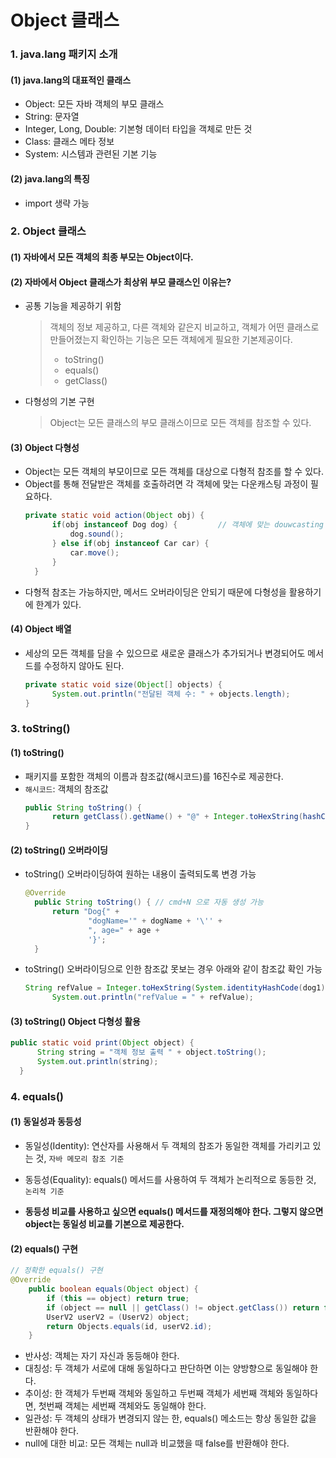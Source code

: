 # Object 클래스

### 1. java.lang 패키지 소개
#### (1) java.lang의 대표적인 클래스
- Object: 모든 자바 객체의 부모 클래스
- String: 문자열
- Integer, Long, Double: 기본형 데이터 타입을 객체로 만든 것
- Class: 클래스 메타 정보
- System: 시스템과 관련된 기본 기능

#### (2) java.lang의 특징
- import 생략 가능

### 2. Object 클래스
#### (1) 자바에서 모든 객체의 최종 부모는 Object이다.

#### (2) 자바에서 Object 클래스가 최상위 부모 클래스인 이유는?
- 공통 기능을 제공하기 위함
  > 객체의 정보 제공하고, 다른 객체와 같은지 비교하고, 객체가 어떤 클래스로 만들어졌는지 확인하는 기능은 모든 객체에게 필요한 기본제공이다.
  > - toString()
  > - equals()
  > - getClass()
- 다형성의 기본 구현
  > Object는 모든 클래스의 부모 클래스이므로 모든 객체를 참조할 수 있다.

#### (3) Object 다형성
- Object는 모든 객체의 부모이므로 모든 객체를 대상으로 다형적 참조를 할 수 있다.
- Object를 통해 전달받은 객체를 호출하려면 각 객체에 맞는 다운캐스팅 과정이 필요하다.
  ```java
  private static void action(Object obj) {
        if(obj instanceof Dog dog) {         // 객체에 맞는 douwcasting 후 함수 호출
            dog.sound();
        } else if(obj instanceof Car car) {
            car.move();
        }
    }
  ```
- 다형적 참조는 가능하지만, 메서드 오버라이딩은 안되기 때문에 다형성을 활용하기에 한계가 있다.

#### (4) Object 배열
- 세상의 모든 객체를 담을 수 있으므로 새로운 클래스가 추가되거나 변경되어도 메서드를 수정하지 않아도 된다.
  ```java
  private static void size(Object[] objects) {
        System.out.println("전달된 객체 수: " + objects.length);
  }
  ```

### 3. toString()
#### (1) toString()
- 패키지를 포함한 객체의 이름과 참조값(해시코드)를 16진수로 제공한다.
- `해시코드`: 객체의 참조값
  ```java
  public String toString() {
        return getClass().getName() + "@" + Integer.toHexString(hashCode());
  }
  ```
#### (2) toString() 오버라이딩
- toString() 오버라이딩하여 원하는 내용이 출력되도록 변경 가능
  ```java
  @Override
    public String toString() { // cmd+N 으로 자동 생성 가능
        return "Dog{" +
                "dogName='" + dogName + '\'' +
                ", age=" + age +
                '}';
    }
  ```
- toString() 오버라이딩으로 인한 참조값 못보는 경우 아래와 같이 참조값 확인 가능
  ```java
  String refValue = Integer.toHexString(System.identityHashCode(dog1));
        System.out.println("refValue = " + refValue);
  ```
#### (3) toString() Object 다형성 활용
  ```java
  public static void print(Object object) {
        String string = "객체 정보 출력 " + object.toString();
        System.out.println(string);
    }
  ```

### 4. equals()
#### (1) 동일성과 동등성
- 동일성(Identity): 연산자를 사용해서 두 객체의 참조가 동일한 객체를 가리키고 있는 것, `자바 메모리 참조 기준`
- 동등성(Equality): equals() 메서드를 사용하여 두 객체가 논리적으로 동등한 것, `논리적 기준`

- **동등성 비교를 사용하고 싶으면 equals() 메서드를 재정의해야 한다. 그렇지 않으면 object는 동일성 비교를 기본으로 제공한다.**

#### (2) equals() 구현
```java
// 정확한 equals() 구현
@Override
    public boolean equals(Object object) {
        if (this == object) return true;
        if (object == null || getClass() != object.getClass()) return false;
        UserV2 userV2 = (UserV2) object;
        return Objects.equals(id, userV2.id);
    }
```
- 반사성: 객체는 자기 자신과 동등해야 한다.
- 대칭성: 두 객체가 서로에 대해 동일하다고 판단하면 이는 양방향으로 동일해야 한다.
- 추이성: 한 객체가 두번째 객체와 동일하고 두번째 객체가 세번째 객체와 동일하다면, 첫번째 객체는 세번째 객체와도 동일해야 한다.
- 일관성: 두 객체의 상태가 변경되지 않는 한, equals() 메소드는 항상 동일한 값을 반환해야 한다.
- null에 대한 비교: 모든 객체는 null과 비교했을 때 false를 반환해야 한다.




















